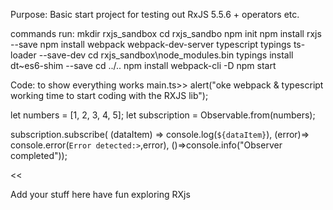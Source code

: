 Purpose:
Basic start project for testing out RxJS 5.5.6 + operators etc.

commands run:
mkdir rxjs_sandbox
cd rxjs_sandbo
npm init
npm install rxjs --save
npm install webpack webpack-dev-server typescript typings ts-loader --save-dev
cd rxjs_sandbox\node_modules\.bin
typings install dt~es6-shim --save
cd ../..
npm install webpack-cli -D
npm start


Code: to show everything works
main.ts>>
alert("oke webpack & typescript working time to start coding with the RXJS lib");

let numbers = [1, 2, 3, 4, 5];
let subscription = Observable.from(numbers);

subscription.subscribe(
    (dataItem) => console.log(`${dataItem}`),
    (error)=> console.error(`Error detected:>`,error),
    ()=>console.info("Observer completed"));

<<

Add your stuff here have fun exploring RXjs
